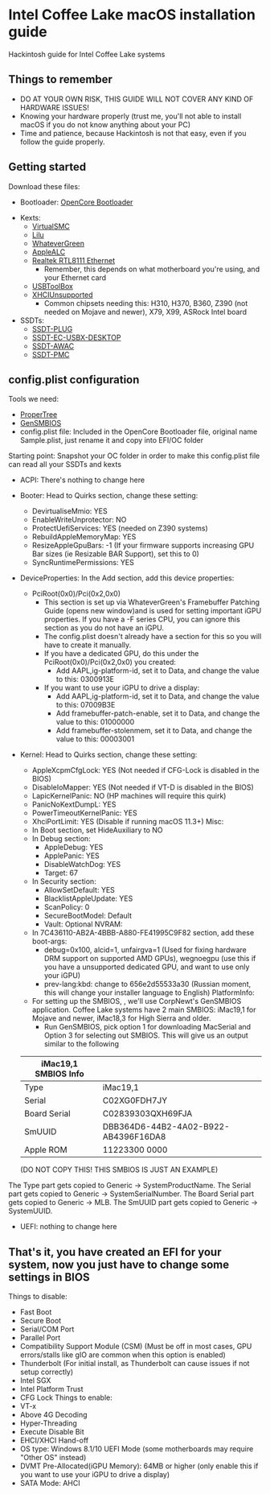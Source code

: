 # Intel Coffee Lake macOS installation guide
Hackintosh guide for Intel Coffee Lake systems
## Things to remember
+ DO AT YOUR OWN RISK, THIS GUIDE WILL NOT COVER ANY KIND OF HARDWARE ISSUES!
+ Knowing your hardware properly (trust me, you'll not able to install macOS if you do not know anything about your PC)
+ Time and patience, because Hackintosh is not that easy, even if you follow the guide properly.

## Getting started
Download these files:
- Bootloader: [OpenCore Bootloader](https://github.com/acidanthera/OpenCorePkg/releases)
+ Kexts:
  - [VirtualSMC](https://github.com/acidanthera/VirtualSMC/releases)
  - [Lilu](https://github.com/acidanthera/Lilu/releases)
  - [WhateverGreen](https://github.com/acidanthera/WhateverGreen/releases)
  - [AppleALC](https://github.com/acidanthera/AppleALC/releases)
  - [Realtek RTL8111 Ethernet](https://github.com/Mieze/RTL8111_driver_for_OS_X/releases)
    - Remember, this depends on what motherboard you're using, and your Ethernet card
  - [USBToolBox](https://github.com/USBToolBox/kext/releases/tag)
  - [XHCIUnsupported](https://github.com/RehabMan/OS-X-USB-Inject-All)
    - Common chipsets needing this: H310, H370, B360, Z390 (not needed on Mojave and newer), X79, X99, ASRock Intel board
 + SSDTs:
    - [SSDT-PLUG](https://github.com/dortania/Getting-Started-With-ACPI/blob/master/extra-files/compiled/SSDT-PLUG-DRTNIA.aml)
    - [SSDT-EC-USBX-DESKTOP](https://github.com/dortania/Getting-Started-With-ACPI/blob/master/extra-files/compiled/SSDT-EC-USBX-DESKTOP.aml)
    - [SSDT-AWAC](https://github.com/dortania/Getting-Started-With-ACPI/blob/master/extra-files/compiled/SSDT-AWAC.aml)
    - [SSDT-PMC](https://github.com/dortania/Getting-Started-With-ACPI/blob/master/extra-files/compiled/SSDT-PMC.aml)

## config.plist configuration
Tools we need:
- [ProperTree](https://github.com/corpnewt/ProperTree)
- [GenSMBIOS](https://github.com/corpnewt/GenSMBIOS)
- config.plist file: Included in the OpenCore Bootloader file, original name Sample.plist, just rename it and copy into EFI/OC folder

Starting point:
Snapshot your OC folder in order to make this config.plist file can read all your SSDTs and kexts

- ACPI: There's nothing to change here
- Booter: Head to Quirks section, change these setting:
  + DevirtualiseMmio: YES
  + EnableWriteUnprotector: NO
  + ProtectUefiServices: YES (needed on Z390 systems)
  + RebuildAppleMemoryMap: YES
  + ResizeAppleGpuBars: -1 (If your firmware supports increasing GPU Bar sizes (ie Resizable BAR Support), set this to 0)
  + SyncRuntimePermissions: YES
- DeviceProperties: In the Add section, add this device properties:
  + PciRoot(0x0)/Pci(0x2,0x0)
    - This section is set up via WhateverGreen's Framebuffer Patching Guide (opens new window)and is used for setting important iGPU properties. If you have a -F series CPU, you can ignore this section as you do not have an iGPU.
    - The config.plist doesn't already have a section for this so you will have to create it manually.
    - If you have a dedicated GPU, do this under the PciRoot(0x0)/Pci(0x2,0x0) you created:
      - Add AAPL,ig-platform-id, set it to Data, and change the value to this: 0300913E
    - If you want to use your iGPU to drive a display:
      - Add AAPL,ig-platform-id, set it to Data, and change the value to this: 07009B3E
      - Add framebuffer-patch-enable, set it to Data, and change the value to this: 01000000
      - Add framebuffer-stolenmem, set it to Data, and change the value to this: 	00003001
- Kernel: Head to Quirks section, change these setting:
  + AppleXcpmCfgLock: YES (Not needed if CFG-Lock is disabled in the BIOS)
  + DisableIoMapper: YES (Not needed if VT-D is disabled in the BIOS)
  + LapicKernelPanic: NO (HP machines will require this quirk)
  + PanicNoKextDumpL: YES
  + PowerTimeoutKernelPanic: YES
  + XhciPortLimit: YES (Disable if running macOS 11.3+)
Misc: 
  + In Boot section, set HideAuxiliary to NO
  + In Debug section:
    + AppleDebug: YES
    + ApplePanic: YES
    + DisableWatchDog: YES
    + Target: 67
  + In Security section:
    + AllowSetDefault: YES
    + BlacklistAppleUpdate: YES
    + ScanPolicy: 0
    + SecureBootModel: Default
    + Vault: Optional
NVRAM:
  + In 7C436110-AB2A-4BBB-A880-FE41995C9F82 section, add these boot-args:
    + debug=0x100, alcid=1, unfairgva=1 (Used for fixing hardware DRM support on supported AMD GPUs), wegnoegpu (use this if you have a unsupported dedicated GPU, and want to use only your iGPU)
    + prev-lang:kbd: change to 656e2d55533a30 (Russian moment, this will change your installer language to English)
PlatformInfo:
  + For setting up the SMBIOS, , we'll use CorpNewt's GenSMBIOS application. Coffee Lake systems have 2 main SMBIOS: iMac19,1 for Mojave and newer, iMac18,3 for High Sierra and older.
    - Run GenSMBIOS, pick option 1 for downloading MacSerial and Option 3 for selecting out SMBIOS. This will give us an output similar to the following
  
  | iMac19,1 SMBIOS Info |                                      |  
  | ---------------------| -------------------------------------|
  | Type                 | iMac19,1                             |
  | Serial               | C02XG0FDH7JY                         |
  | Board Serial         | C02839303QXH69FJA                    |
  | SmUUID               | DBB364D6-44B2-4A02-B922-AB4396F16DA8 |
  | Apple ROM            | 11223300 0000                        |
  
  (DO NOT COPY THIS! THIS SMBIOS IS JUST AN EXAMPLE)

The Type part gets copied to Generic -> SystemProductName.
The Serial part gets copied to Generic -> SystemSerialNumber.
The Board Serial part gets copied to Generic -> MLB.
The SmUUID part gets copied to Generic -> SystemUUID.

- UEFI: nothing to change here

## That's it, you have created an EFI for your system, now you just have to change some settings in BIOS
Things to disable:
  - Fast Boot
  - Secure Boot
  - Serial/COM Port
  - Parallel Port
  - Compatibility Support Module (CSM) (Must be off in most cases, GPU errors/stalls like gIO are common when this option is enabled)
  - Thunderbolt (For initial install, as Thunderbolt can cause issues if not setup correctly)
  - Intel SGX
  - Intel Platform Trust
  - CFG Lock
Things to enable:
- VT-x
- Above 4G Decoding
- Hyper-Threading
- Execute Disable Bit
- EHCI/XHCI Hand-off
- OS type: Windows 8.1/10 UEFI Mode (some motherboards may require "Other OS" instead)
- DVMT Pre-Allocated(iGPU Memory): 64MB or higher (only enable this if you want to use your iGPU to drive a display)
- SATA Mode: AHCI
